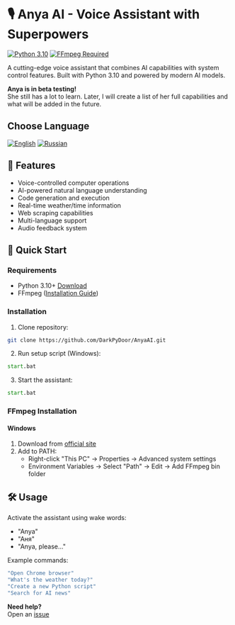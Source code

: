 # 🎙️ Anya AI - Voice Assistant with Superpowers

[![Python 3.10](https://img.shields.io/badge/Python-3.10%2B-blue.svg)](https://www.python.org/downloads/)
[![FFmpeg Required](https://img.shields.io/badge/FFmpeg-Required-orange.svg)](https://ffmpeg.org/)

A cutting-edge voice assistant that combines AI capabilities with system control features. Built with Python 3.10 and powered by modern AI models.

**Anya is in beta testing!**  
She still has a lot to learn. Later, I will create a list of her full capabilities and what will be added in the future.

## Choose Language
[![English](https://img.shields.io/badge/Language-English-blue)](README.md)
[![Russian](https://img.shields.io/badge/Language-Russian-red)](README_ru.md)

## 🌟 Features
- Voice-controlled computer operations
- AI-powered natural language understanding
- Code generation and execution
- Real-time weather/time information
- Web scraping capabilities
- Multi-language support
- Audio feedback system

## 🚀 Quick Start

### Requirements
- Python 3.10+ [Download](https://www.python.org/downloads/)
- FFmpeg ([Installation Guide](#-ffmpeg-installation))

### Installation
1. Clone repository:
```bash
git clone https://github.com/DarkPyDoor/AnyaAI.git
```

2. Run setup script (Windows):
```bat
start.bat
```

3. Start the assistant:
```bat
start.bat
```

### FFmpeg Installation
#### Windows
1. Download from [official site](https://ffmpeg.org/download.html#build-windows)
2. Add to PATH:
   - Right-click "This PC" → Properties → Advanced system settings
   - Environment Variables → Select "Path" → Edit → Add FFmpeg bin folder

## 🛠️ Usage
Activate the assistant using wake words:
- "Anya"
- "Аня"
- "Anya, please..."

Example commands:
```bash
"Open Chrome browser"
"What's the weather today?"
"Create a new Python script"
"Search for AI news"
```


**Need help?**  
Open an [issue](https://github.com/DarkPyDoor/AnyaAI/issues)
